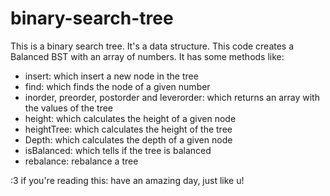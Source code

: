 # binary-search-tree

This is a binary search tree. It's a data structure. 
This code creates a Balanced BST with an array of numbers.
It has some methods like:
  - insert: which insert a new node in the tree
  - find: which finds the node of a given number
  - inorder, preorder, postorder and leverorder: which returns an array 
    with the values of the tree
  - height: which calculates the height of a given node
  - heightTree: which calculates the height of the tree
  - Depth:  which calculates the depth of a given node
  - isBalanced: which tells if the tree is balanced
  - rebalance: rebalance a tree

:3
if you're reading this: have an amazing day, just like u!